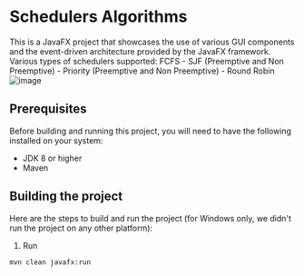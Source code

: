 # Schedulers Algorithms
This is a JavaFX project that showcases the use of various GUI components and the event-driven architecture provided by the JavaFX framework. Various types of schedulers supported: FCFS - SJF (Preemptive and Non Preemptive) - Priority (Preemptive and Non Preemptive) - Round Robin
![image](https://github.com/Mohammed84Farouk/Schedulers-Algorithms/assets/98007520/897c0539-7e8c-48c9-b999-c2a37e733068)

## Prerequisites

Before building and running this project, you will need to have the following installed on your system:

- JDK 8 or higher
- Maven

## Building the project

Here are the steps to build and run the project (for Windows only, we didn't run the project on any other platform):

1. Run
```
mvn clean javafx:run
```
